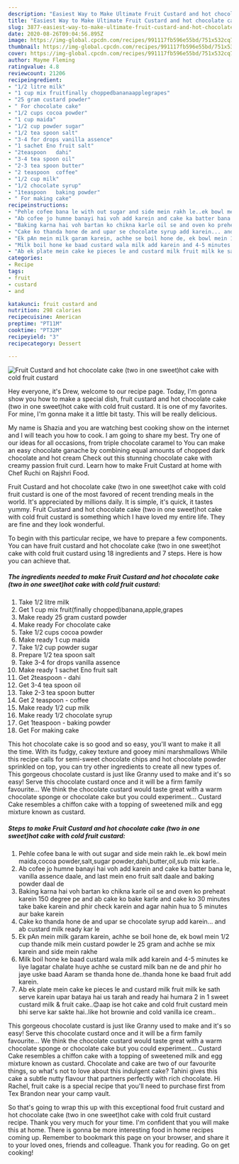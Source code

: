 ```yaml
---
description: "Easiest Way to Make Ultimate Fruit Custard and hot chocolate cake (two in one sweet)hot cake with cold fruit custard"
title: "Easiest Way to Make Ultimate Fruit Custard and hot chocolate cake (two in one sweet)hot cake with cold fruit custard"
slug: 3877-easiest-way-to-make-ultimate-fruit-custard-and-hot-chocolate-cake-two-in-one-sweethot-cake-with-cold-fruit-custard
date: 2020-08-26T09:04:56.895Z
image: https://img-global.cpcdn.com/recipes/991117fb596e55bd/751x532cq70/fruit-custard-and-hot-chocolate-cake-two-in-one-sweethot-cake-with-cold-fruit-custard-recipe-main-photo.jpg
thumbnail: https://img-global.cpcdn.com/recipes/991117fb596e55bd/751x532cq70/fruit-custard-and-hot-chocolate-cake-two-in-one-sweethot-cake-with-cold-fruit-custard-recipe-main-photo.jpg
cover: https://img-global.cpcdn.com/recipes/991117fb596e55bd/751x532cq70/fruit-custard-and-hot-chocolate-cake-two-in-one-sweethot-cake-with-cold-fruit-custard-recipe-main-photo.jpg
author: Mayme Fleming
ratingvalue: 4.8
reviewcount: 21206
recipeingredient:
- "1/2 litre milk"
- "1 cup mix fruitfinally choppedbananaapplegrapes"
- "25 gram custard powder"
- " For chocolate cake"
- "1/2 cups cocoa powder"
- "1 cup maida"
- "1/2 cup powder sugar"
- "1/2 tea spoon salt"
- "3-4 for drops vanilla assence"
- "1 sachet Eno fruit salt"
- "2teaspoon   dahi"
- "3-4 tea spoon oil"
- "2-3 tea spoon butter"
- "2 teaspoon  coffee"
- "1/2 cup milk"
- "1/2 chocolate syrup"
- "1teaspoon   baking powder"
- " For making cake"
recipeinstructions:
- "Pehle cofee bana le with out sugar and side mein rakh le..ek bowl mein maida,cocoa powder,salt,sugar powder,dahi,butter,oil,sub mix karle.."
- "Ab cofee jo humne banayi hai voh add karein and cake ka batter bana le, vanilla assence daale, and last mein eno fruit salt daale and baking powder daal de"
- "Baking karna hai voh bartan ko chikna karle oil se and oven ko preheat karein 150 degree pe and ab cake ko bake karle and cake ko 30 minutes take bake karein and phir check karein and agar nahin hua to 5 minutes aur bake karein"
- "Cake ko thanda hone de and upar se chocolate syrup add karein... and ab custard milk ready kar le"
- "Ek pAn mein milk garam karein, achhe se boil hone de, ek bowl mein 1/2 cup thande milk mein custard powder le 25 gram and achhe se mix karein and side mein rakhe"
- "Milk boil hone ke baad custard wala milk add karein and 4-5 minutes ke liye lagatar chalate huye achhe se custard milk ban ne de and phir ho jaye uske baad Aaram se thanda hone de..thanda hone ke baad fruit add karein."
- "Ab ek plate mein cake ke pieces le and custard milk fruit milk ke sath serve karein upar bataya hai us tarah and ready hai humara 2 in 1 sweet custard milk &amp; fruit cake..😊aap ise hot cake and cold fruit custard mein bhi serve kar sakte hai..like hot brownie and cold vanilla ice cream.."
categories:
- Recipe
tags:
- fruit
- custard
- and

katakunci: fruit custard and 
nutrition: 298 calories
recipecuisine: American
preptime: "PT11M"
cooktime: "PT32M"
recipeyield: "3"
recipecategory: Dessert

---
```



![Fruit Custard and hot chocolate cake (two in one sweet)hot cake with cold fruit custard](https://img-global.cpcdn.com/recipes/991117fb596e55bd/751x532cq70/fruit-custard-and-hot-chocolate-cake-two-in-one-sweethot-cake-with-cold-fruit-custard-recipe-main-photo.jpg)

Hey everyone, it's Drew, welcome to our recipe page. Today, I'm gonna show you how to make a special dish, fruit custard and hot chocolate cake (two in one sweet)hot cake with cold fruit custard. It is one of my favorites. For mine, I'm gonna make it a little bit tasty. This will be really delicious.

My name is Shazia and you are watching best cooking show on the internet and I will teach you how to cook. I am going to share my best. Try one of our ideas for all occasions, from triple chocolate caramel to You can make an easy chocolate ganache by combining equal amounts of chopped dark chocolate and hot cream Check out this stunning chocolate cake with creamy passion fruit curd. Learn how to make Fruit Custard at home with Chef Ruchi on Rajshri Food.

Fruit Custard and hot chocolate cake (two in one sweet)hot cake with cold fruit custard is one of the most favored of recent trending meals in the world. It's appreciated by millions daily. It is simple, it's quick, it tastes yummy. Fruit Custard and hot chocolate cake (two in one sweet)hot cake with cold fruit custard is something which I have loved my entire life. They are fine and they look wonderful.


To begin with this particular recipe, we have to prepare a few components. You can have fruit custard and hot chocolate cake (two in one sweet)hot cake with cold fruit custard using 18 ingredients and 7 steps. Here is how you can achieve that.

<!--inarticleads1-->

##### The ingredients needed to make Fruit Custard and hot chocolate cake (two in one sweet)hot cake with cold fruit custard:

1. Take 1/2 litre milk
1. Get 1 cup mix fruit(finally chopped)banana,apple,grapes
1. Make ready 25 gram custard powder
1. Make ready  For chocolate cake
1. Take 1/2 cups cocoa powder
1. Make ready 1 cup maida
1. Take 1/2 cup powder sugar
1. Prepare 1/2 tea spoon salt
1. Take 3-4 for drops vanilla assence
1. Make ready 1 sachet Eno fruit salt
1. Get 2teaspoon -  dahi
1. Get 3-4 tea spoon oil
1. Take 2-3 tea spoon butter
1. Get 2 teaspoon - coffee
1. Make ready 1/2 cup milk
1. Make ready 1/2 chocolate syrup
1. Get 1teaspoon -  baking powder
1. Get  For making cake


This hot chocolate cake is so good and so easy, you&#39;ll want to make it all the time. With its fudgy, cakey texture and gooey mini marshmallows While this recipe calls for semi-sweet chocolate chips and hot chocolate powder sprinkled on top, you can try other ingredients to create all new types of. This gorgeous chocolate custard is just like Granny used to make and it&#39;s so easy! Serve this chocolate custard once and it will be a firm family favourite… We think the chocolate custard would taste great with a warm chocolate sponge or chocolate cake but you could experiment… Custard Cake resembles a chiffon cake with a topping of sweetened milk and egg mixture known as custard. 

<!--inarticleads2-->

##### Steps to make Fruit Custard and hot chocolate cake (two in one sweet)hot cake with cold fruit custard:

1. Pehle cofee bana le with out sugar and side mein rakh le..ek bowl mein maida,cocoa powder,salt,sugar powder,dahi,butter,oil,sub mix karle..
1. Ab cofee jo humne banayi hai voh add karein and cake ka batter bana le, vanilla assence daale, and last mein eno fruit salt daale and baking powder daal de
1. Baking karna hai voh bartan ko chikna karle oil se and oven ko preheat karein 150 degree pe and ab cake ko bake karle and cake ko 30 minutes take bake karein and phir check karein and agar nahin hua to 5 minutes aur bake karein
1. Cake ko thanda hone de and upar se chocolate syrup add karein... and ab custard milk ready kar le
1. Ek pAn mein milk garam karein, achhe se boil hone de, ek bowl mein 1/2 cup thande milk mein custard powder le 25 gram and achhe se mix karein and side mein rakhe
1. Milk boil hone ke baad custard wala milk add karein and 4-5 minutes ke liye lagatar chalate huye achhe se custard milk ban ne de and phir ho jaye uske baad Aaram se thanda hone de..thanda hone ke baad fruit add karein.
1. Ab ek plate mein cake ke pieces le and custard milk fruit milk ke sath serve karein upar bataya hai us tarah and ready hai humara 2 in 1 sweet custard milk &amp; fruit cake..😊aap ise hot cake and cold fruit custard mein bhi serve kar sakte hai..like hot brownie and cold vanilla ice cream..


This gorgeous chocolate custard is just like Granny used to make and it&#39;s so easy! Serve this chocolate custard once and it will be a firm family favourite… We think the chocolate custard would taste great with a warm chocolate sponge or chocolate cake but you could experiment… Custard Cake resembles a chiffon cake with a topping of sweetened milk and egg mixture known as custard. Chocolate and cake are two of our favourite things, so what&#39;s not to love about this indulgent cake? Tahini gives this cake a subtle nutty flavour that partners perfectly with rich chocolate. Hi Rachel, fruit cake is a special recipe that you&#39;ll need to purchase first from Tex Brandon near your camp vault. 

So that's going to wrap this up with this exceptional food fruit custard and hot chocolate cake (two in one sweet)hot cake with cold fruit custard recipe. Thank you very much for your time. I'm confident that you will make this at home. There is gonna be more interesting food in home recipes coming up. Remember to bookmark this page on your browser, and share it to your loved ones, friends and colleague. Thank you for reading. Go on get cooking!
